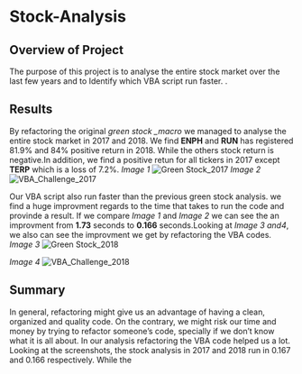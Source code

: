 # Stock-Analysis
## Overview of Project
The purpose of this project is to analyse the entire stock market over the last few years and to Identify which VBA script run faster.
.
## Results
By refactoring the original *green stock _macro*  we managed to analyse the entire stock market in 2017 and 2018. We find **ENPH** and **RUN** has registered 81.9% and 84% positive return in 2018. While the others stock return is negative.In addition, we find a positive retun for all tickers in 2017 except **TERP** which is a loss of 7.2%. 
*Image 1*
![Green Stock_2017](https://user-images.githubusercontent.com/78656720/109812903-a4b07400-7bfa-11eb-9172-b770a568a3db.png)
*Image 2*
![VBA_Challenge_2017](https://user-images.githubusercontent.com/78656720/109812926-abd78200-7bfa-11eb-90d1-25d56b8faad3.png)

Our VBA script also run faster than the previous green stock analysis. we find a huge improvment regards to the time that takes to run the code and provinde a result. If we compare *Image 1* and *Image 2* we can see the an improvment from **1.73** seconds to **0.166** seconds.Looking at *Image 3 and4*, we also can see the improvment we get by refactoring the VBA codes.
*Image 3*
![Green Stock_2018](https://user-images.githubusercontent.com/78656720/109812966-b85bda80-7bfa-11eb-91d8-1372cf41aaf5.png)

*Image 4*
![VBA_Challenge_2018](https://user-images.githubusercontent.com/78656720/109812977-bb56cb00-7bfa-11eb-9bc4-59a4deef87f4.png)


## Summary
In general, refactoring might give us an advantage of having a clean, organized and quality code. On the contrary, we might risk our time and money by trying to refactor someone’s code, specially if we don’t know what it is all about.
In our analysis refactoring the VBA code helped us a lot. Looking at the screenshots, the stock analysis in 2017 and 2018  run in 0.167 and 0.166 respectively. While the 

